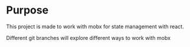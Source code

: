 # Purpose

This project is made to work with mobx for state management with react.

Different git branches will explore different ways to work with mobx

